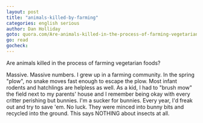 ```yaml
---
layout: post
title: "animals-killed-by-farming"
categories: english serious
author: Dan Holliday
goto: quora.com/Are-animals-killed-in-the-process-of-farming-vegetarian-foods
go: read
gocheck:  
---
```

Are animals killed in the process of farming vegetarian foods?

Massive. Massive numbers. I grew up in a farming community. In the spring "plow", no snake moves fast enough to escape the plow.  Most infant rodents and hatchlings are helpless as well. As a kid, I had to "brush mow" the field next to my parents' house and I remember being okay with every critter perishing but bunnies. I'm a sucker for bunnies. Every year, I'd freak out and try to save 'em. No luck. They were minced into bunny bits and recycled into the ground. This says NOTHING about insects at all.
